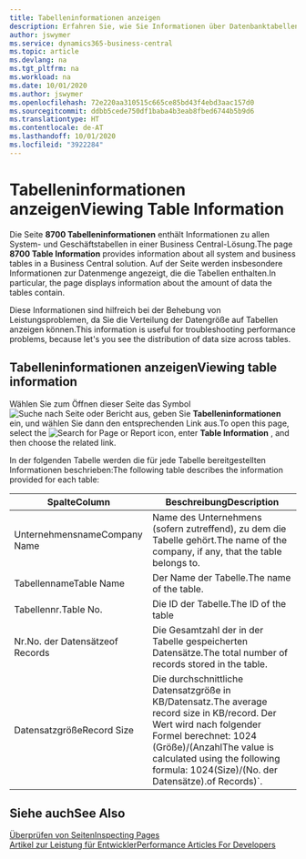 ```yaml
---
title: Tabelleninformationen anzeigen
description: Erfahren Sie, wie Sie Informationen über Datenbanktabellen direkt über die Clientschnittstelle in Business Central anzeigen können.
author: jswymer
ms.service: dynamics365-business-central
ms.topic: article
ms.devlang: na
ms.tgt_pltfrm: na
ms.workload: na
ms.date: 10/01/2020
ms.author: jswymer
ms.openlocfilehash: 72e220aa310515c665ce85bd43f4ebd3aac157d0
ms.sourcegitcommit: ddbb5cede750df1baba4b3eab8fbed6744b5b9d6
ms.translationtype: HT
ms.contentlocale: de-AT
ms.lasthandoff: 10/01/2020
ms.locfileid: "3922284"
---
```

# <a name="viewing-table-information"></a><span data-ttu-id="d0aad-103">Tabelleninformationen anzeigen</span><span class="sxs-lookup"><span data-stu-id="d0aad-103">Viewing Table Information</span></span>

<span data-ttu-id="d0aad-104">Die Seite **8700 Tabelleninformationen** enthält Informationen zu allen System- und Geschäftstabellen in einer Business Central-Lösung.</span><span class="sxs-lookup"><span data-stu-id="d0aad-104">The page **8700 Table Information** provides information about all system and business tables in a Business Central solution.</span></span> <span data-ttu-id="d0aad-105">Auf der Seite werden insbesondere Informationen zur Datenmenge angezeigt, die die Tabellen enthalten.</span><span class="sxs-lookup"><span data-stu-id="d0aad-105">In particular, the page displays information about the amount of data the tables contain.</span></span>

<span data-ttu-id="d0aad-106">Diese Informationen sind hilfreich bei der Behebung von Leistungsproblemen, da Sie die Verteilung der Datengröße auf Tabellen anzeigen können.</span><span class="sxs-lookup"><span data-stu-id="d0aad-106">This information is useful for troubleshooting performance problems, because let's you see the distribution of data size across tables.</span></span>

## <a name="viewing-table-information"></a><span data-ttu-id="d0aad-107">Tabelleninformationen anzeigen</span><span class="sxs-lookup"><span data-stu-id="d0aad-107">Viewing table information</span></span>

<span data-ttu-id="d0aad-108">Wählen Sie zum Öffnen dieser Seite das Symbol ![Suche nach Seite oder Bericht](media/ui-search/search_small.png "Suche nach Seiten- oder Berichtssymbolen") aus, geben Sie **Tabelleninformationen** ein, und wählen Sie dann den entsprechenden Link aus.</span><span class="sxs-lookup"><span data-stu-id="d0aad-108">To open this page, select the ![Search for Page or Report](media/ui-search/search_small.png "Search for Page or Report icon") icon, enter **Table Information** , and then choose the related link.</span></span>

<span data-ttu-id="d0aad-109">In der folgenden Tabelle werden die für jede Tabelle bereitgestellten Informationen beschrieben:</span><span class="sxs-lookup"><span data-stu-id="d0aad-109">The following table describes the information provided for each table:</span></span>

|<span data-ttu-id="d0aad-110">Spalte</span><span class="sxs-lookup"><span data-stu-id="d0aad-110">Column</span></span>|<span data-ttu-id="d0aad-111">Beschreibung</span><span class="sxs-lookup"><span data-stu-id="d0aad-111">Description</span></span>|
|------|-----------|
|<span data-ttu-id="d0aad-112">Unternehmensname</span><span class="sxs-lookup"><span data-stu-id="d0aad-112">Company Name</span></span>|<span data-ttu-id="d0aad-113">Name des Unternehmens (sofern zutreffend), zu dem die Tabelle gehört.</span><span class="sxs-lookup"><span data-stu-id="d0aad-113">The name of the company, if any, that the table belongs to.</span></span>|
|<span data-ttu-id="d0aad-114">Tabellenname</span><span class="sxs-lookup"><span data-stu-id="d0aad-114">Table Name</span></span>|<span data-ttu-id="d0aad-115">Der Name der Tabelle.</span><span class="sxs-lookup"><span data-stu-id="d0aad-115">The name of the table.</span></span>|
|<span data-ttu-id="d0aad-116">Tabellennr.</span><span class="sxs-lookup"><span data-stu-id="d0aad-116">Table No.</span></span>|<span data-ttu-id="d0aad-117">Die ID der Tabelle.</span><span class="sxs-lookup"><span data-stu-id="d0aad-117">The ID of the table</span></span>|
|<span data-ttu-id="d0aad-118">Nr.</span><span class="sxs-lookup"><span data-stu-id="d0aad-118">No.</span></span> <span data-ttu-id="d0aad-119">der Datensätze</span><span class="sxs-lookup"><span data-stu-id="d0aad-119">of Records</span></span>|<span data-ttu-id="d0aad-120">Die Gesamtzahl der in der Tabelle gespeicherten Datensätze.</span><span class="sxs-lookup"><span data-stu-id="d0aad-120">The total number of records stored in the table.</span></span>|
|<span data-ttu-id="d0aad-121">Datensatzgröße</span><span class="sxs-lookup"><span data-stu-id="d0aad-121">Record Size</span></span>|<span data-ttu-id="d0aad-122">Die durchschnittliche Datensatzgröße in KB/Datensatz.</span><span class="sxs-lookup"><span data-stu-id="d0aad-122">The average record size in KB/record.</span></span> <span data-ttu-id="d0aad-123">Der Wert wird nach folgender Formel berechnet: 1024 (Größe)/(Anzahl</span><span class="sxs-lookup"><span data-stu-id="d0aad-123">The value is calculated using the following formula: 1024(Size)/(No.</span></span> <span data-ttu-id="d0aad-124">der Datensätze).</span><span class="sxs-lookup"><span data-stu-id="d0aad-124">of Records)\`.</span></span> |

## <a name="see-also"></a><span data-ttu-id="d0aad-125">Siehe auch</span><span class="sxs-lookup"><span data-stu-id="d0aad-125">See Also</span></span>

[<span data-ttu-id="d0aad-126">Überprüfen von Seiten</span><span class="sxs-lookup"><span data-stu-id="d0aad-126">Inspecting Pages</span></span>](across-inspect-page.md)  
[<span data-ttu-id="d0aad-127">Artikel zur Leistung für Entwickler</span><span class="sxs-lookup"><span data-stu-id="d0aad-127">Performance Articles For Developers</span></span>](/dynamics365/business-central/dev-itpro/performance/performance-developer)  
